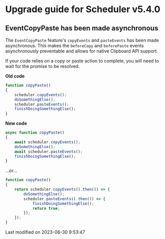 # Upgrade guide for Scheduler v5.4.0

## EventCopyPaste has been made asynchronous

The `EventCopyPaste` feature's `copyEvents` and `pasteEvents` has been made asynchronous. This makes the `beforeCopy` 
and `beforePaste` events asynchronously preventable and allows for native Clipboard API support.

If your code relies on a copy or paste action to complete, you will need to wait for the promise to be resolved.

**Old code**

```javascript
function copyPaste()
{
    scheduler.copyEvents();
    doSomethingElse();
    scheduler.pasteEvents();
    finishDoingSomethingElse();
}
```

**New code**

```javascript
async function copyPaste()
{
    await scheduler.copyEvents();
    doSomethingElse();
    await scheduler.pasteEvents();
    finishDoingSomethingElse();
}
```

...or...

```javascript
function copyPaste()
{
    return scheduler.copyEvents().then(() => {
        doSomethingElse();
        scheduler.pasteEvents().then(() => {
            finishDoingSomethingElse();
            return true;
        });
    });
}
```


<p class="last-modified">Last modified on 2023-06-30 9:53:47</p>